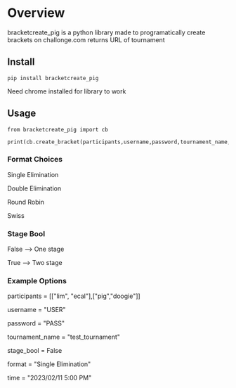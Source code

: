 # Overview
bracketcreate_pig is a python library made to programatically create brackets on challonge.com 
returns URL of tournament

## Install
`pip install bracketcreate_pig`

Need chrome installed for library to work

## Usage
```
from bracketcreate_pig import cb

print(cb.create_bracket(participants,username,password,tournament_name,stage_bool,format,time))
```

### Format Choices

Single Elimination

Double Elimination

Round Robin

Swiss

### Stage Bool

False --> One stage

True --> Two stage

### Example Options
participants = [["lim", "ecal"],["pig","doogie"]]

username = "USER"

password = "PASS"

tournament_name = "test_tournament"

stage_bool = False

format = "Single Elimination"

time = "2023/02/11 5:00 PM"

